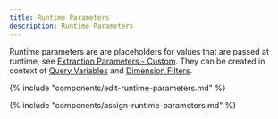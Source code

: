 ```yaml
---
title: Runtime Parameters
description: Runtime Parameters
---
```


Runtime parameters are are placeholders for values that are passed at runtime, see [Extraction Parameters - Custom](../parameters/extraction-parameters.md/#custom).
They can be created in context of [Query Variables](variables.md) and [Dimension Filters](#link).

{% include "components/edit-runtime-parameters.md" %}

{% include "components/assign-runtime-parameters.md" %}
